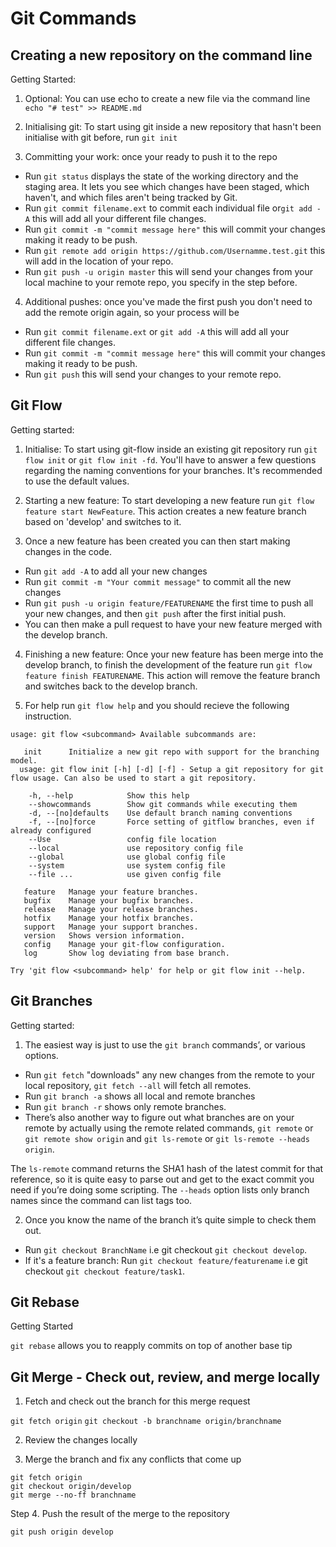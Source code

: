 # Git Commands

## Creating a new repository on the command line

Getting Started: 

1. Optional: You can use echo to create a new file via the command line `echo "# test" >> README.md`

2. Initialising git: To start using git inside a new repository that hasn't been initialise with git before, run `git init`

3. Committing your work: once your ready to push it to the repo
- Run `git status` displays the state of the working directory and the staging area. It lets you see which changes have been staged, which haven't, and which files aren't being tracked by Git.
- Run `git commit filename.ext` to commit each individual file or`git add -A` this will add all your different file changes.
- Run `git commit -m "commit message here"` this will commit your changes making it ready to be push.
- Run `git remote add origin https://github.com/Usernamme.test.git` this will add in the location of your repo. 
- Run `git push -u origin master` this will send your changes from your local machine to your remote repo, you specify in the step before.

4. Additional pushes: once you've made the first push you don't need to add the remote origin again, so your process will be 
- Run `git commit filename.ext` or `git add -A` this will add all your different file changes.
- Run `git commit -m "commit message here"` this will commit your changes making it ready to be push. 
- Run `git push` this will send your changes to your remote repo.


## Git Flow

Getting started: 

1. Initialise: To start using git-flow inside an existing git repository run `git flow init` or  `git flow init -fd`. You'll have to answer a few questions regarding the naming conventions for your branches. It's recommended to use the default values.

2. Starting a new feature: To start developing a new feature run `git flow feature start NewFeature`. This action creates a new feature branch based on 'develop' and switches to it.

3. Once a new feature has been created you can then start making changes in the code.
- Run `git add -A` to add all your new changes
- Run `git commit -m "Your commit message"` to commit all the new changes
- Run `git push -u origin feature/FEATURENAME` the first time to push all your new changes, and then `git push` after the first initial push.
- You can then make a pull request to have your new feature merged with the develop branch.

4. Finishing a new feature: Once your new feature has been merge into the develop branch, to finish the development of the feature run `git flow feature finish FEATURENAME`. This action will remove the feature branch and switches back to the develop branch.

5. For help run `git flow help` and you should recieve the following instruction.
```
usage: git flow <subcommand> Available subcommands are:
  
   init      Initialize a new git repo with support for the branching model.
  usage: git flow init [-h] [-d] [-f] - Setup a git repository for git flow usage. Can also be used to start a git repository.

    -h, --help            Show this help
    --showcommands        Show git commands while executing them
    -d, --[no]defaults    Use default branch naming conventions
    -f, --[no]force       Force setting of gitflow branches, even if already configured
    --Use                 config file location
    --local               use repository config file
    --global              use global config file
    --system              use system config file
    --file ...            use given config file
    
   feature   Manage your feature branches.
   bugfix    Manage your bugfix branches.
   release   Manage your release branches.
   hotfix    Manage your hotfix branches.
   support   Manage your support branches.
   version   Shows version information.
   config    Manage your git-flow configuration.
   log       Show log deviating from base branch.

Try 'git flow <subcommand> help' for help or git flow init --help.
```


## Git Branches

Getting started: 

1. The easiest way is just to use the `git branch` commands’, or various options.

- Run `git fetch` "downloads" any new changes from the remote to your local repository, `git fetch --all` will fetch all remotes.
- Run `git branch -a` shows all local and remote branches
- Run `git branch -r` shows only remote branches.
- There’s also another way to figure out what branches are on your remote by actually using the remote related commands, `git remote` or `git remote show origin` and `git ls-remote` or `git ls-remote --heads origin`.

The `ls-remote` command returns the SHA1 hash of the latest commit for that reference, so it is quite easy to parse out and get to the exact commit you need if you’re doing some scripting. The `--heads` option lists only branch names since the command can list tags too.

2. Once you know the name of the branch it’s quite simple to check them out. 
- Run `git checkout BranchName` i.e git checkout `git checkout develop`.
- If it's a feature branch: Run `git checkout feature/featurename` i.e git checkout `git checkout feature/task1`.


## Git Rebase

Getting Started

`git rebase` allows you to reapply commits on top of another base tip



## Git Merge - Check out, review, and merge locally

1. Fetch and check out the branch for this merge request

`git fetch origin`
`git checkout -b branchname origin/branchname`

2. Review the changes locally

3. Merge the branch and fix any conflicts that come up

```
git fetch origin
git checkout origin/develop
git merge --no-ff branchname
```

Step 4. Push the result of the merge to the repository

`git push origin develop`
